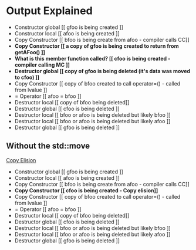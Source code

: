# Output Explained

- Constructor global   [[ gfoo is being created ]]
- Constructor local    [[ afoo is being created ]]
- Copy Constructor     [[ bfoo is being create from afoo - compiler calls CC]]
- **Copy Constructor     [[ a copy of gfoo is being created to return from getAFoo() ]]**
- **What is this member function called? [[ cfoo is being created - compiler calling MC ]]**
- **Destructor global    [[ copy of gfoo is being deleted (it's data was moved to cfoo) ]]**
- Copy Constructor     [[ copy of bfoo created to call operator=() - called from lvalue ]]
- = Operator           [[ afoo = bfoo ]]
- Destructor local     [[ copy of bfoo being deleted]]
- Destructor global    [[ cfoo is being deleted ]]
- Destructor local     [[ bfoo or afoo is being deleted but likely bfoo ]]
- Destructor local     [[ bfoo or afoo is being deleted but likely afoo  ]]
- Destructor global    [[ gfoo is being deleted ]]

## Without the std::move

[Copy Elision](https://en.wikipedia.org/wiki/Copy_elision)

- Constructor global   [[ gfoo is being created ]]
- Constructor local    [[ afoo is being created ]]
- Copy Constructor     [[ bfoo is being create from afoo - compiler calls CC]]
- **Copy Constructor     [[ cfoo is being created - Copy elision]]**
- Copy Constructor     [[ copy of bfoo created to call operator=() - called from lvalue ]]
- = Operator           [[ afoo = bfoo ]]
- Destructor local     [[ copy of bfoo being deleted]]
- Destructor global    [[ cfoo is being deleted ]]
- Destructor local     [[ bfoo or afoo is being deleted but likely bfoo ]]
- Destructor local     [[ bfoo or afoo is being deleted but likely afoo  ]]
- Destructor global    [[ gfoo is being deleted ]]
